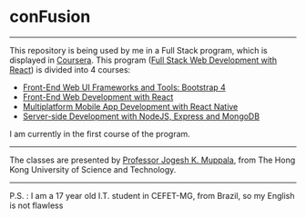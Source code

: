 # conFusion
---
This repository is being used by me in a Full Stack program, which is displayed in [Coursera](https://www.coursera.org/). This program ([Full Stack Web Development with React](https://www.coursera.org/programs/80611847-2e01-4be7-ae5e-2da9b34ffc2f?collectionId=&productId=x8mwvRC8EeiB6Qq6n4PnfA&productType=s12n&showMiniModal=true)) is divided into 4 courses: 

- [Front-End Web UI Frameworks and Tools: Bootstrap 4](https://www.coursera.org/programs/80611847-2e01-4be7-ae5e-2da9b34ffc2f?collectionId=&productId=x8mwvRC8EeiB6Qq6n4PnfA&productType=s12n&showMiniModal=true)
- [Front-End Web Development with React](https://www.coursera.org/programs/80611847-2e01-4be7-ae5e-2da9b34ffc2f?collectionId=&productId=x8mwvRC8EeiB6Qq6n4PnfA&productType=s12n&showMiniModal=true)
- [Multiplatform Mobile App Development with React Native](https://www.coursera.org/programs/80611847-2e01-4be7-ae5e-2da9b34ffc2f?collectionId=&productId=x8mwvRC8EeiB6Qq6n4PnfA&productType=s12n&showMiniModal=true)
- [Server-side Development with NodeJS, Express and MongoDB](https://www.coursera.org/programs/80611847-2e01-4be7-ae5e-2da9b34ffc2f?collectionId=&productId=x8mwvRC8EeiB6Qq6n4PnfA&productType=s12n&showMiniModal=true)


I am currently in the first course of the program.

---
The classes are presented by [Professor Jogesh K. Muppala](https://www.coursera.org/instructor/jmuppala), from The Hong Kong University of Science and Technology.

---
P.S. : I am a 17 year old I.T. student in CEFET-MG, from Brazil, so my English is not flawless
